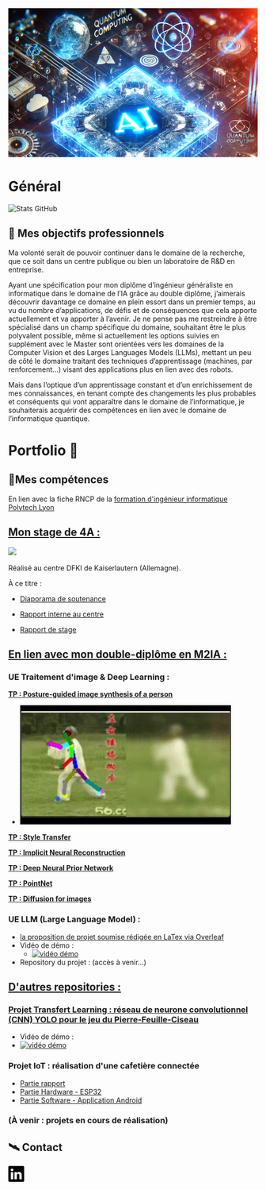 
<img src="my-pages-img/githubpages_banner.PNG" alt="banner" width="2000" height="300">

# Général

![Stats GitHub](https://github-readme-stats.vercel.app/api?username=ThomasBlumet&show_icons=true&theme=radical)

## 🚀 Mes objectifs professionnels

Ma volonté serait de pouvoir continuer dans le domaine de la recherche, que ce soit dans un centre publique ou bien un laboratoire de R&D en entreprise.

Ayant une spécification pour mon diplôme d’ingénieur généraliste en informatique dans le domaine de l’IA grâce au double diplôme, j’aimerais découvrir davantage ce domaine en plein essort dans un premier temps, au vu du nombre d’applications, de défis et de conséquences que cela apporte actuellement et va apporter à l’avenir. Je ne pense pas me restreindre à être spécialisé dans un champ spécifique du domaine, souhaitant être le plus polyvalent possible, même si actuellement les options suivies en supplément avec le Master sont orientées vers les domaines de la Computer Vision et des Larges Languages Models (LLMs), mettant un peu de côté le domaine traitant des techniques d’apprentissage (machines, par renforcement…) visant des applications plus en lien avec des robots.

Mais dans l’optique d’un apprentissage constant et d’un enrichissement de mes connaissances, en tenant compte des changements les plus probables et conséquents qui vont apparaître dans le domaine de l’informatique, je souhaiterais acquérir des compétences en lien avec le domaine de l’informatique quantique.

# Portfolio 📁
## 📎Mes compétences
En lien avec la fiche RNCP de la [formation d'ingénieur informatique Polytech Lyon](https://www.francecompetences.fr/recherche/rncp/36354/)

## <ins> Mon stage de 4A : </ins>
   <img src="https://www-live.dfki.de/fileadmin/user_upload/DFKI/Medien/Logos/Logos_DFKI/DFKI_Logo_d_schrift_FB_315x600.jpg" width=200/>
   
   Réalisé au centre DFKI de Kaiserlautern (Allemagne).
   
   À ce titre :
   - [Diaporama de soutenance](https://fr.overleaf.com/read/dhzshcrrqjvv#4367e8)
   
   - [Rapport interne au centre](https://fr.overleaf.com/read/tccvqrrxbkgj#fb8671)
   
   - [Rapport de stage](https://fr.overleaf.com/read/hjppxsqmhmxx#c49326)

    
## <ins> En lien avec mon double-diplôme en M2IA : </ins>

  ### UE Traitement d'image & Deep Learning :
   **[TP : Posture-guided image synthesis of a person](https://github.com/ThomasBlumet/M2IA_TPAM_Skeleton)**
   - ![gif_tp](my-pages-img/GIF/GIF_TP_AM.gif)
   
   **[TP : Style Transfer](https://github.com/ThomasBlumet/M2IA_TPAM_StyleTransfer)**

   **[TP : Implicit Neural Reconstruction](https://github.com/ThomasBlumet/M2IA_TPJD_INR)**
  
   **[TP : Deep Neural Prior Network](https://github.com/ThomasBlumet/M2IA_TPJD_DNPrior)**
  
   **[TP : PointNet ](https://github.com/ThomasBlumet/M2IA_TPJD_PointNet)**
  
   **[TP : Diffusion for images ](https://github.com/ThomasBlumet/M2IA_TPNB_Diffusion)**
  
     
 ### UE LLM (Large Language Model) :
   - [la proposition de projet soumise rédigée en LaTex via Overleaf](https://fr.overleaf.com/read/nqwkrvhpttbq#0cb8d1)
   - Vidéo de démo :
     - [![vidéo démo](https://img.youtube.com/vi/T2vVyhk1OBo/0.jpg)](https://www.youtube.com/embed/T2vVyhk1OBo?si=U9Uq85fpUCYrrGdC)
   - Repository du projet : (accès à venir...)

## <ins> D'autres repositories : </ins>

### [Projet Transfert Learning : réseau de neurone convolutionnel (CNN) YOLO pour le jeu du Pierre-Feuille-Ciseau](https://github.com/florianBurdairon/PolytechTP5AHandGestureGames/tree/main)
  - Vidéo de démo :
  -  [![vidéo démo](https://img.youtube.com/vi/ReloVy038hk/0.jpg)](https://www.youtube.com/embed/ReloVy038hk?si=sfJW1PBMoYLW4kXn)

### Projet IoT : réalisation d'une cafetière connectée
   - [Partie rapport](https://github.com/florianBurdairon/polytech-iot-coffeemachine-report)
   - [Partie Hardware - ESP32](https://github.com/florianBurdairon/polytech-iot-coffeemachine-esp)
   - [Partie Software - Application Android](https://github.com/florianBurdairon/polytech-iot-coffeemachine-android)

### (À venir : projets en cours de réalisation)

## 🛰️ Contact
 **[![linkedin_icon](my-pages-img/linkedin.svg)](https://www.linkedin.com/in/thomas-blumet/)**
